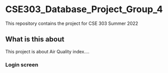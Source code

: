 # CSE303_Database_Project_Group_4
This repository contains the project for CSE 303 Summer 2022

## What is this about

This project is about Air Quality index....


### Login screen
